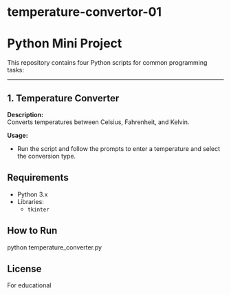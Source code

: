 # temperature-convertor-01

# Python Mini Project

This repository contains four Python scripts for common programming tasks:

---

## 1. Temperature Converter

**Description:**  
Converts temperatures between Celsius, Fahrenheit, and Kelvin.

**Usage:**  
- Run the script and follow the prompts to enter a temperature and select the conversion type.

## Requirements

- Python 3.x
- Libraries:
  - `tkinter`


## How to Run

python temperature_converter.py

## License

For educational
